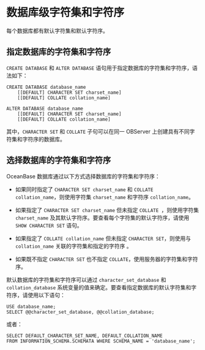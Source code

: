 数据库级字符集和字符序 
================================

每个数据库都有默认字符集和默认字符序。

指定数据库的字符集和字符序 
----------------------------------

`CREATE DATABASE` 和 `ALTER DATABASE` 语句用于指定数据库的字符集和字符序，语法如下：

```unknow
CREATE DATABASE database_name
    [[DEFAULT] CHARACTER SET charset_name]
    [[DEFAULT] COLLATE collation_name]

ALTER DATABASE database_name
    [[DEFAULT] CHARACTER SET charset_name]
    [[DEFAULT] COLLATE collation_name]
```



其中，`CHARACTER SET` 和 `COLLATE` 子句可以在同一 OBServer 上创建具有不同字符集和字符序的数据库。

选择数据库的字符集和字符序 
----------------------------------

OceanBase 数据库通过以下方式选择数据库的字符集和字符序：

* 如果同时指定了 `CHARACTER SET charset_name` 和 `COLLATE collation_name`，则使用字符集 `charset_name` 和字符序 `collation_name`。

  

* 如果指定了 `CHARACTER SET charset_name` 但未指定 `COLLATE
  `，则使用字符集 `charset_name` 及其默认字符序。要查看每个字符集的默认字符序，请使用 `SHOW CHARACTER SET` 语句。

  

* 如果指定了 `COLLATE collation_name` 但未指定 `CHARACTER SET`，则使用与 `collation_name` 关联的字符集和指定的字符序 。

  

* 如果既不指定 `CHARACTER SET` 也不指定 `COLLATE`，使用服务器的字符集和字符序。

  




默认数据库的字符集和字符序可以通过 `character_set_database` 和 `collation_database` 系统变量的值来确定。要查看指定数据库的默认字符集和字符序，请使用以下语句：

```unknow
USE database_name;
SELECT @@character_set_database, @@collation_database;
```



或者：

```unknow
SELECT DEFAULT_CHARACTER_SET_NAME, DEFAULT_COLLATION_NAME
FROM INFORMATION_SCHEMA.SCHEMATA WHERE SCHEMA_NAME = 'database_name';
```



